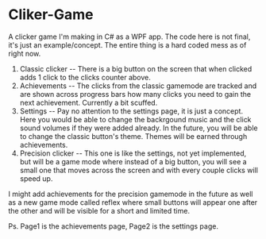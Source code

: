 # Cliker-Game
A clicker game I'm making in C# as a WPF app. The code here is not final, it's just an example/concept. The entire thing is a hard coded mess as of right now.

1) Classic clicker -- 
There is a big button on the screen that when clicked adds 1 click to the clicks counter above.
2) Achievements -- 
The clicks from the classic gamemode are tracked and are shown across progress bars how many clicks you need to gain the next achievement. Currently a bit scuffed.
3) Settings -- 
Pay no attention to the settings page, it is just a concept. Here you would be able to change the backrgound music and the click sound volumes if they were added already. In the future, you will be able to change the classic button's theme. Themes will be earned through achievements.
4) Precision clicker -- 
This one is like the settings, not yet implemented, but will be a game mode where instead of a big button, you will see a small one that moves across the screen and with every couple clicks will speed up.

I might add achievements for the precision gamemode in the future as well as a new game mode called reflex where small buttons will appear one after the other and will be visible for a short and limited time.

Ps. Page1 is the achievements page, Page2 is the settings page.

